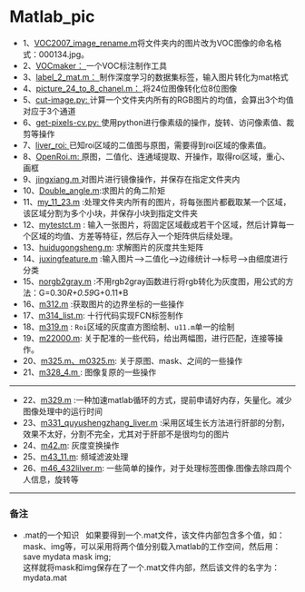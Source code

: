 # Matlab_pic

* 1、[VOC2007_image_rename.m](https://github.com/decouples/Matlab_pic/blob/master/VOC2007_image_rename.m： )将文件夹内的图片改为VOC图像的命名格式：000134.jpg。
* 2、[VOCmaker： ](https://github.com/whlook/VOCMaker)一个VOC标注制作工具
* 3、[label_2_mat.m： ](https://github.com/decouples/Matlab/blob/master/label_2_mat.m)制作深度学习的数据集标签，输入图片转化为mat格式
* 4、[picture_24_to_8_chanel.m： ](https://github.com/decouples/Matlab/blob/master/picture_24_to_8_chanel.m)将24位图像转化位8位图像
* 5、[cut-image.py: ]()计算一个文件夹内所有的RGB图片的均值，会算出3个均值对应于3个通道
* 6、[get-pixels-cv.py: ]()使用python进行像素级的操作，旋转、访问像素值、裁剪等操作
* 7、[liver_roi: ]() 已知roi区域的二值图与原图，需要得到roi区域的像素值。
* 8、[OpenRoi.m: ]() 原图，二值化、连通域提取、开操作，取得roi区域，重心、画框
* 9、[jingxiang.m ]()对图片进行镜像操作，并保存在指定文件夹内
* 10、[Double_angle.m]():求图片的角二阶矩
* 11、[my_11_23.m]() :处理文件夹内所有的图片，将每张图片都截取某一个区域，该区域分割为多个小块，并保存小块到指定文件夹
* 12、[mytestct.m]() : 输入一张图片，将固定区域截成若干个区域，然后计算每一个区域的均值、方差等特征，然后存入一个矩阵供后续处理。
* 13、[huidugongsheng.m](): 求解图片的灰度共生矩阵
* 14、[juxingfeature.m]() :输入图片-->二值化-->边缘统计-->标号-->由细度进行分类
* 15、[norgb2gray.m]() :不用rgb2gray函数进行将rgb转化为灰度图，用公式的方法：G=0.30*R+0.59*G+0.11*B
* 16、[m312.m]() :获取图片的边界坐标的一些操作
* 17、[m314_list.m](): 十行代码实现FCN标签制作
* 18、[m319.m]() : `Roi`区域的灰度直方图绘制、`u11.m`单一的绘制
* 19、[m22000.m](): 关于配准的一些代码，给出两幅图，进行匹配，连接等操作。
* 20、[m325.m、m0325.m](): 关于原图、mask、之间的一些操作
* 21、[m328_4.m ](): 图像复原的一些操作
----
* 22、[m329.m]() :一种加速matlab循环的方式，提前申请好内存，矢量化。减少图像处理中的运行时间
* 23、[m331_quyushengzhang_liver.m]() :采用区域生长方法进行肝部的分割，效果不太好，分割不完全，尤其对于肝部不是很均匀的图片
* 24、[m42.m](): 灰度变换操作
* 25、[m43_11.m](): 频域滤波处理
* 26、[m46_432lilver.m](): 一些简单的操作，对于处理标签图像.图像去除四周个人信息，旋转等
--------
### 备注
* .mat的一个知识   
   如果要得到一个.mat文件，该文件内部包含多个值，如：mask、img等，可以采用将两个值分别载入matlab的工作空间，然后用：   
   save mydata mask img;   
   这样就将mask和img保存在了一个.mat文件内部，然后该文件的名字为：mydata.mat   
